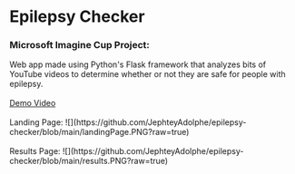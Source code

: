 # Epilepsy Checker
<h3>Microsoft Imagine Cup Project:</h3>
Web app made using Python's Flask framework that analyzes bits of YouTube videos to determine whether or not they are safe for people with epilepsy.
<br/><br/>
<a href="https://www.youtube.com/watch?v=UGMMeE0W9fE">Demo Video</a>
<br/><br/>
Landing Page:
![](https://github.com/JephteyAdolphe/epilepsy-checker/blob/main/landingPage.PNG?raw=true)
<br/><br/>
Results Page:
![](https://github.com/JephteyAdolphe/epilepsy-checker/blob/main/results.PNG?raw=true)
